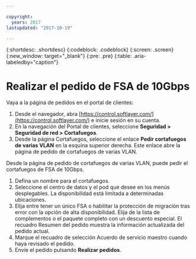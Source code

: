 ```yaml
---

copyright:
  years: 2017
lastupdated: "2017-10-19"

---
```


{:shortdesc: .shortdesc}
{:codeblock: .codeblock}
{:screen: .screen}
{:new_window: target="_blank"}
{:pre: .pre}
{:table: .aria-labeledby="caption"}

# Realizar el pedido de FSA de 10Gbps

Vaya a la página de pedidos en el portal de clientes:

1. Desde el navegador, abra [https://control.softlayer.com/](https://control.softlayer.com/) e inicie sesión en su cuenta.
2. En la navegación del Portal de clientes, seleccione **Seguridad > Seguridad de red > Cortafuegos**.
3. Desde la página Cortafuegos, seleccione el enlace **Pedir cortafuegos de varias VLAN** en la esquina superior derecha. Este enlace abre la página de pedido de cortafuegos de varias VLAN.

Desde la página de pedido de cortafuegos de varias VLAN, puede pedir el cortafuegos de FSA de 10Gbps.

1. Defina un nombre para el cortafuegos.
2. Seleccione el centro de datos y el pod que desee en los menús desplegables. La disponibilidad está limitada a determinadas ubicaciones.
3. Elija entre tener un único FSA o habilitar la protección de migración tras error con la opción de alta disponibilidad.
Elija de la lista de complementos o el paquete completo con un descuento especial. El recuadro Resumen del pedido muestra la información actualizada del pedido actual.
4. Marque el recuadro de selección Acuerdo de servicio maestro cuando haya revisado el pedido.
5. Envíe el pedido pulsando **Realizar pedidos**.
